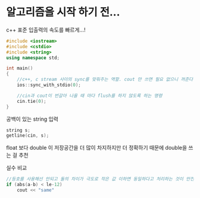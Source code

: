 # 알고리즘을 시작 하기 전...

c++ 표준 입출력의 속도를 빠르게...!

~~~c++
#include <iostream>
#include <cstdio>
#include <string>
using namespace std;

int main()
{
    //c++, c stream 사이의 sync를 맞춰주는 역할. cout 만 쓰면 필요 없으니 꺼준다
    ios::sync_with_stdio(0);

    //cin과 cout이 번갈아 나올 때 마다 flush를 하지 않도록 하는 명령
    cin.tie(0);
}
~~~



공백이 있는 string 입력

~~~c++
string s;
getline(cin, s);
~~~



float 보다 double 이 저장공간을 더 많이 차지하지만 더 정확하기 때문에 double을 쓰는 걸 추천



실수 비교

~~~c++
//등호를 사용해선 안되고 둘의 차이가 극도로 작은 값 이하면 동일하다고 처리하는 것이 안전함
if (abs(a-b) < le-12)
    cout << "same"
~~~

